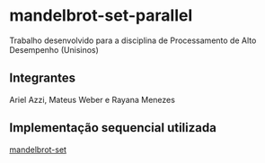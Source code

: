 # mandelbrot-set-parallel

Trabalho desenvolvido para a disciplina de Processamento de Alto Desempenho (Unisinos)

## Integrantes

Ariel Azzi, Mateus Weber e Rayana Menezes

## Implementação sequencial utilizada

[mandelbrot-set](https://github.com/lobophf/mandelbrot-set)
